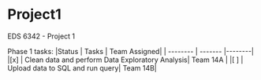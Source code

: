 # Project1
EDS 6342 - Project 1

Phase 1 tasks:
|Status | Tasks | Team Assigned| 
| -------- | ------- |--------|
|[x] |  Clean data and perform Data Exploratory Analysis|  Team 14A |
|[ ] | Upload data to SQL and run query| Team 14B|
